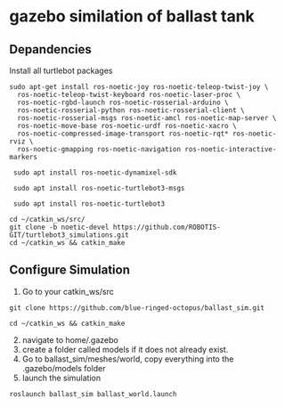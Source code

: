 # gazebo similation of ballast tank 
## Depandencies
Install all turtlebot packages
```
sudo apt-get install ros-noetic-joy ros-noetic-teleop-twist-joy \
  ros-noetic-teleop-twist-keyboard ros-noetic-laser-proc \
  ros-noetic-rgbd-launch ros-noetic-rosserial-arduino \
  ros-noetic-rosserial-python ros-noetic-rosserial-client \
  ros-noetic-rosserial-msgs ros-noetic-amcl ros-noetic-map-server \
  ros-noetic-move-base ros-noetic-urdf ros-noetic-xacro \
  ros-noetic-compressed-image-transport ros-noetic-rqt* ros-noetic-rviz \
  ros-noetic-gmapping ros-noetic-navigation ros-noetic-interactive-markers
```
```
 sudo apt install ros-noetic-dynamixel-sdk
```
```
 sudo apt install ros-noetic-turtlebot3-msgs
```
```
 sudo apt install ros-noetic-turtlebot3
```
```
cd ~/catkin_ws/src/
git clone -b noetic-devel https://github.com/ROBOTIS-GIT/turtlebot3_simulations.git
cd ~/catkin_ws && catkin_make
```

## Configure Simulation
1. Go to your catkin_ws/src
 ```
 git clone https://github.com/blue-ringed-octopus/ballast_sim.git 
 ``` 
 ```
 cd ~/catkin_ws && catkin_make
 ```
2. navigate to home/.gazebo
3. create a folder called models if it does not already exist.
4. Go to ballast_sim/meshes/world, copy everything into the .gazebo/models folder
5. launch the simulation
``` 
roslaunch ballast_sim ballast_world.launch 
```